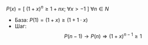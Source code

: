 $P(x) = [\ (1+x)^n \ge 1 + nx;\ \forall x > -1\ ]\ \forall n \in N$
- База: $P(1) = (1+x) \ge (1 + 1\cdot x)$
- Шаг: $$P(n-1) \rightarrow P(n) \Rightarrow (1+x)^{n-1} \ge 1$$